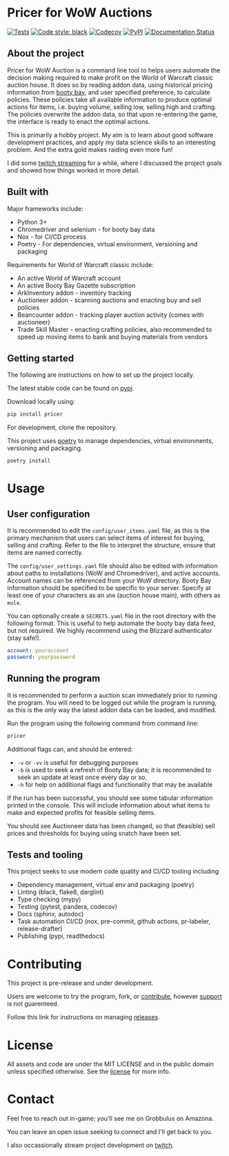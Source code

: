 # Pricer for WoW Auctions

[![Tests](https://github.com/bluemania/wow_auctions/workflows/Tests/badge.svg)](https://github.com/bluemania/wow_auctions/actions?workflow=Tests)
[![Code style: black](https://img.shields.io/badge/code%20style-black-000000.svg)](https://github.com/psf/black)
[![Codecov](https://codecov.io/gh/bluemania/wow_auctions/branch/master/graph/badge.svg)](https://codecov.io/gh/bluemania/wow_auctions)
[![PyPI](https://img.shields.io/pypi/v/pricer.svg)](https://pypi.org/project/pricer/)
[![Documentation Status](https://readthedocs.org/projects/pricer/badge/?version=latest)](https://pricer.readthedocs.io/en/latest/?badge=latest)

## About the project

Pricer for WoW Auction is a command line tool to helps users automate the decision making required to make profit on the World of Warcraft classic auction house.
It does so by reading addon data, using historical pricing information from [booty bay](bootybaygazette.com), and user specified preference, to calculate policies.
These policies take all available information to produce optimal actions for items, i.e. buying volume, selling low, selling high and crafting.
The policies overwrite the addon data, so that upon re-entering the game, the interface is ready to enact the optimal actions.

This is primarily a hobby project.
My aim is to learn about good software development practices, and apply my data science skills to an interesting problem.
And the extra gold makes raiding even more fun!

I did some [twitch streaming](https://www.twitch.tv/bluemania2) for a while, where I discussed the project goals and showed how things worked in more detail.

## Built with

Major frameworks include:

* Python 3+
* Chromedriver and selenium - for booty bay data
* Nox - for CI/CD process
* Poetry - For dependencies, virtual environment, versioning and packaging

Requirements for World of Warcraft classic include:

* An active World of Warcraft account
* An active Booty Bay Gazette subscription
* ArkInventory addon - inventory tracking
* Auctioneer addon - scanning auctions and enacting buy and sell policies
* Beancounter addon - tracking player auction activity (comes with auctioneer)
* Trade Skill Master - enacting crafting policies, also recommended to speed up moving items to bank and buying materials from vendors

## Getting started

The following are instructions on how to set up the project locally.

The latest stable code can be found on [pypi](https://pypi.org/project/pricer/).

Download locally using:

```bash
pip install pricer
```

For development, clone the repository.

This project uses [poetry](https://python-poetry.org/) to manage dependencies, virtual environments, versioning and packaging.

```bash
poetry install
```

# Usage

## User configuration

It is recommended to edit the `config/user_items.yaml` file, as this is the primary mechanism that users can select items of interest for buying, selling and crafting.
Refer to the file to interpret the structure, ensure that items are named correctly.

The `config/user_settings.yaml` file should also be edited with information about paths to installations (WoW and Chromedriver), and active accounts.
Account names can be referenced from your WoW directory.
Booty Bay information should be specified to be specific to your server.
Specify at least one of your characters as an `ahm` (auction house main), with others as `mule`.

You can optionally create a `SECRETS.yaml` file in the root directory with the following format.
This is useful to help automate the booty bay data feed, but not required.
We highly recommend using the Blizzard authenticator (stay safe!).

```yaml
account: youraccount
password: yourpassword
```

## Running the program

It is recommended to perform a auction scan immediately prior to running the program.
You will need to be logged out while the program is running, as this is the only way the latest addon data can be loaded, and modified.

Run the program using the following command from command line:

```bash
pricer
```

Additional flags can, and should be entered:

* `-v` or `-vv` is useful for debugging purposes
* `-b` is used to seek a refresh of Booty Bay data; it is recommended to seek an update at least once every day or so.
* `-h` for help on additional flags and functionality that may be available

If the run has been successful, you should see some tabular information printed in the console.
This will include information about what items to make and expected profits for feasible selling items.

You should see Auctioneer data has been changed, so that (feasible) sell prices and thresholds for buying using snatch have been set.

## Tests and tooling

This project seeks to use modern code quality and CI/CD tooling including

* Dependency management, virtual env and packaging (poetry)
* Linting (black, flake8, darglint)
* Type checking (mypy)
* Testing (pytest, pandera, codecov)
* Docs (sphinx, autodoc)
* Task automation CI/CD (nox, pre-commit, github actions, pr-labeler, release-drafter)
* Publishing (pypi, readthedocs)

# Contributing

This project is pre-release and under development. 

Users are welcome to try the program, fork, or [contribute](CONTRIBUTING.md), however [support](SUPPORT.md) is not guarenteed.

Follow this link for instructions on managing [releases](RELEASE.md).

# License

All assets and code are under the MIT LICENSE and in the public domain unless specified otherwise.
See the [license](LICENSE) for more info.

# Contact

Feel free to reach out in-game; you'll see me on Grobbulus on Amazona. 

You can leave an open issue seeking to connect and I'll get back to you.

I also occassionally stream project development on [twitch](https://www.twitch.tv/bluemania2).
